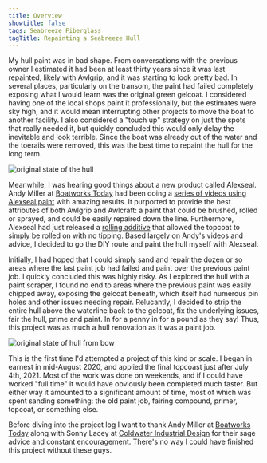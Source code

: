 ```yaml
---
title: Overview
showtitle: false
tags: Seabreeze Fiberglass
tagTitle: Repainting a Seabreeze Hull
---
```


My hull paint was in bad shape. From conversations with the previous owner
I estimated it had been at least thirty years since it was last repainted,
likely with Awlgrip, and it was starting to look pretty bad. In several
places, particularly on the transom, the paint had failed completely exposing
what I would learn was the original green gelcoat. I considered having one
of the local shops paint it professionally, but the estimates were sky high,
and it would mean interrupting other projects to move the boat to another
facility. I also considered a "touch up" strategy on just the spots that
really needed it, but quickly concluded this would only delay the
inevitable and look terrible. Since the boat was already out of the water and the toerails
were removed, this was the best time to repaint the hull for the long term.

![original state of the hull](images/overview-stern-web.jpg "Here's how the hull looked when I first started thinking of repainting")

Meanwhile, I was hearing good things about a new product called Alexseal.
Andy Miller at [Boatworks Today](https://www.boatworkstoday.com/) had been doing a
[series of videos using Alexseal
paint](https://www.youtube.com/playlist?list=PLk-EvNT8lxoQLYvT2XB7AGtNeaWSysT6K) with amazing results.
It purported to provide
the best attributes of both Awlgrip and Awlcraft: a paint that could be brushed, rolled
or sprayed, and could be easily repaired down the line. Furthermore, Alexseal
had just released a [rolling additive](https://www.alexseal.com/docs/general/Alexseal_PS_Rolling_Additive_A5018.pdf)
that allowed the topcoat to simply be
rolled on with no tipping. Based largely on Andy's videos and advice, I decided to go
the DIY route and paint the hull myself with Alexseal.

Initially, I had hoped that I could simply sand and repair the dozen or so areas
where the last paint job had failed and paint over the previous paint job.
I quickly concluded this was highly risky. As I explored the hull with a paint
scraper, I found no end to areas where the previous paint was easily chipped
away, exposing the gelcoat beneath, which itself had numerous pin holes and other issues needing
repair. Relucantly, I decided to strip the entire hull above the
waterline back to the gelcoat, fix the underlying issues, fair the hull, prime and paint.
In for a penny in for a pound as they say! Thus, this project was as much a 
hull renovation as it was a paint job.

![original state of hull from bow](images/overview-bow-web.jpg "Another inaugural shot; this was taken months earlier before the toerails were removed")


This is the first time I'd attempted a project of this kind or scale.
I began in earnest in mid-August 2020, and applied the final topcoast
just after July 4th, 2021. Most of the work was done on weekends, and if I could
have worked "full time" it would have obviously been completed much faster. But either way
it amounted to a significant amount of time, most of which was spent sanding something: the
old paint job, fairing compound, primer, topcoat, or something else.

Before diving into the project log I want to thank Andy Miller at [Boatworks Today](https://www.boatworkstoday.com/)
along with Sonny Lacey at [Coldwater Industrial Design](http://coldwaterdesign.com/llc/) for
their sage advice and constant encouragement. There's no way
I could have finished this project without these guys.








